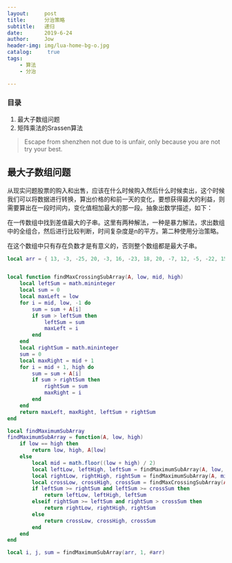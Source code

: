 ```yaml
---
layout:     post
title:      分治策略
subtitle:   递归
date:       2019-6-24
author:     Jow
header-img: img/lua-home-bg-o.jpg
catalog: 	 true 
tags:
    - 算法
    - 分治

---
```


### 目录
1. 最大子数组问题
2. 矩阵乘法的Srassen算法



> Escape from shenzhen not due to  is unfair, only because you are not try your best.

## 最大子数组问题

从现实问题股票的购入和出售，应该在什么时候购入然后什么时候卖出，这个时候我们可以将数据进行转换，算出价格的和前一天的变化，要想获得最大的利益，则需要算出在一段时间内，变化值相加最大的那一段。抽象出数学描述，如下：

在一传数组中找到差值最大的子串。这里有两种解法，一种是暴力解法，求出数组中的全组合，然后进行比较判断，时间复杂度是n的平方。第二种使用分治策略。

在这个数组中只有存在负数才是有意义的，否则整个数组都是最大子串。

```lua
local arr = { 13, -3, -25, 20, -3, 16, -23, 18, 20, -7, 12, -5, -22, 15, -4, 7 }


local function findMaxCrossingSubArray(A, low, mid, high)
    local leftSum = math.mininteger
    local sum = 0
    local maxLeft = low
    for i = mid, low, -1 do
        sum = sum + A[i]
        if sum > leftSum then
            leftSum = sum
            maxLeft = i
        end
    end
    local rightSum = math.mininteger
    sum = 0
    local maxRight = mid + 1
    for i = mid + 1, high do
        sum = sum + A[i]
        if sum > rightSum then
            rightSum = sum
            maxRight = i
        end
    end
    return maxLeft, maxRight, leftSum + rightSum
end

local findMaximumSubArray
findMaximumSubArray = function(A, low, high)
    if low == high then
        return low, high, A[low]
    else
        local mid = math.floor((low + high) / 2)
        local leftLow, leftHigh, leftSum = findMaximumSubArray(A, low, mid)
        local rightLow, rightHigh, rightSum = findMaximumSubArray(A, mid + 1, high)
        local crossLow, crossHigh, crossSum = findMaxCrossingSubArray(A, low, mid, high)
        if leftSum >= rightSum and leftSum >= crossSum then
            return leftLow, leftHigh, leftSum
        elseif rightSum >= leftSum and rightSum > crossSum then
            return rightLow, rightHigh, rightSum
        else
            return crossLow, crossHigh, crossSum
        end
    end
end

local i, j, sum = findMaximumSubArray(arr, 1, #arr)
```
